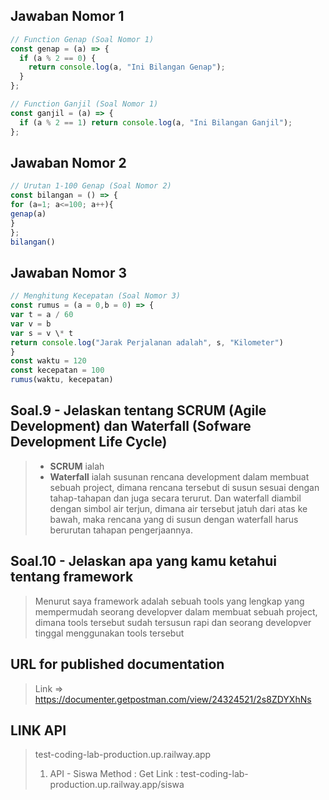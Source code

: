 ## Jawaban Nomor 1

```javascript
// Function Genap (Soal Nomor 1)
const genap = (a) => {
  if (a % 2 == 0) {
    return console.log(a, "Ini Bilangan Genap");
  }
};

// Function Ganjil (Soal Nomor 1)
const ganjil = (a) => {
  if (a % 2 == 1) return console.log(a, "Ini Bilangan Ganjil");
};
```

## Jawaban Nomor 2

```javascript
// Urutan 1-100 Genap (Soal Nomor 2)
const bilangan = () => {
for (a=1; a<=100; a++){
genap(a)
}
};
bilangan()
```

## Jawaban Nomor 3

```javascript
// Menghitung Kecepatan (Soal Nomor 3)
const rumus = (a = 0,b = 0) => {
var t = a / 60
var v = b
var s = v \* t
return console.log("Jarak Perjalanan adalah", s, "Kilometer")
}
const waktu = 120
const kecepatan = 100
rumus(waktu, kecepatan)
```

## Soal.9 - Jelaskan tentang SCRUM (Agile Development) dan Waterfall (Sofware Development Life Cycle)
> - **SCRUM** ialah 
> - **Waterfall** ialah susunan rencana development dalam membuat sebuah project, dimana rencana tersebut di susun sesuai dengan tahap-tahapan dan juga secara terurut. Dan waterfall diambil dengan simbol air terjun, dimana air tersebut jatuh dari atas ke bawah, maka rencana yang di susun dengan waterfall harus berurutan tahapan pengerjaannya.

## Soal.10 - Jelaskan apa yang kamu ketahui tentang framework
> Menurut saya framework adalah sebuah tools yang lengkap yang mempermudah seorang developver dalam membuat sebuah project, dimana tools tersebut sudah tersusun rapi dan seorang developver tinggal menggunakan tools tersebut

## URL for published documentation
> Link => https://documenter.getpostman.com/view/24324521/2s8ZDYXhNs

## LINK API 
> test-coding-lab-production.up.railway.app
> 
> 1. API - Siswa
> Method : Get
> Link   : test-coding-lab-production.up.railway.app/siswa
